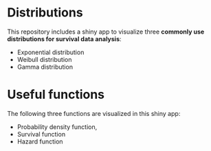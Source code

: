 

# Distributions

This repository includes a shiny app to visualize three **commonly use distributions for survival data analysis**:

- Exponential distribution
- Weibull distribution
- Gamma distribution

# Useful functions

The following three functions are visualized in this shiny app:
- Probability density function,
- Survival function
- Hazard function

